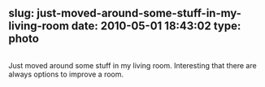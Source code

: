 slug: just-moved-around-some-stuff-in-my-living-room
date: 2010-05-01 18:43:02
type: photo
---

<img src="{{@asset.url swerner/tumblr/2010-05-01-just-moved-around-some-stuff-in-my-living-room-3dcec09000.jpeg}}" alt=""/>

Just moved around some stuff in my living room. Interesting that there are always options to improve a room.
